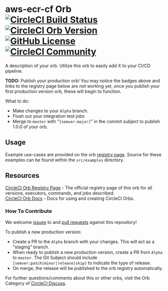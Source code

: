 # aws-ecr-cf Orb [![CircleCI Build Status](https://circleci.com/gh/osframework/aws-ecr-cf.svg?style=shield "CircleCI Build Status")](https://circleci.com/gh/osframework/aws-ecr-cf) [![CircleCI Orb Version](https://img.shields.io/badge/endpoint.svg?url=https://badges.circleci.io/orb/osframework/aws-ecr-cf)](https://circleci.com/orbs/registry/orb/osframework/aws-ecr-cf) [![GitHub License](https://img.shields.io/badge/license-MIT-lightgrey.svg)](https://raw.githubusercontent.com/osframework/aws-ecr-cf/master/LICENSE) [![CircleCI Community](https://img.shields.io/badge/community-CircleCI%20Discuss-343434.svg)](https://discuss.circleci.com/c/ecosystem/orbs)

A description of your orb. Utilize this orb to easily add X to your CI/CD pipeline.

**TODO:**
Publish your production orb! You may notice the badges above and links to the registry page below are not working yet, once you publish your first production version orb, these will begin to function.

What to do:
* Make changes to your `Alpha` branch.
* Flush out your integration test jobs
* Merge to `master` with "`[semver:major]`" in the commit subject to publish 1.0.0 of your orb.


## Usage

Example use-cases are provided on the orb [registry page](https://circleci.com/orbs/registry/orb/osframework/aws-ecr-cf#usage-examples). Source for these examples can be found within the `src/examples` directory.


## Resources

[CircleCI Orb Registry Page](https://circleci.com/orbs/registry/orb/osframework/aws-ecr-cf) - The official registry page of this orb for all versions, executors, commands, and jobs described.  
[CircleCI Orb Docs](https://circleci.com/docs/2.0/orb-intro/#section=configuration) - Docs for using and creating CircleCI Orbs.  

### How To Contribute

We welcome [issues](https://github.com/osframework/aws-ecr-cf/issues) to and [pull requests](https://github.com/osframework/aws-ecr-cf/pulls) against this repository!

To publish a new production version:
* Create a PR to the `Alpha` branch with your changes. This will act as a "staging" branch.
* When ready to publish a new production version, create a PR from `Alpha` to `master`. The Git Subject should include `[semver:patch|minor|release|skip]` to indicate the type of release.
* On merge, the release will be published to the orb registry automatically.

For further questions/comments about this or other orbs, visit the Orb Category of [CircleCI Discuss](https://discuss.circleci.com/c/orbs).
